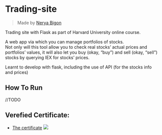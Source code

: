 # Trading-site
> Made by [Nerya Bigon](https://github.com/neryabigon)  

Trading site with Flask as part of Harvard University online course. 

A web app via which you can manage portfolios of stocks.  
Not only will this tool allow you to check real stocks’ actual prices and portfolios’ values, it will also let you buy (okay, “buy”) and sell (okay, “sell”) stocks by querying IEX for stocks’ prices.  

Learnt to develop with flask, including the use of API (for the stocks info and prices)

## How To Run
//TODO

## Verefied Certificate:
* [The certificate](https://courses.edx.org/certificates/aeaabda0c5a54bfbaadaff56e0c25303)
![](https://github.com/neryabigon/CS50/blob/main/verified_certificate.jpeg)

